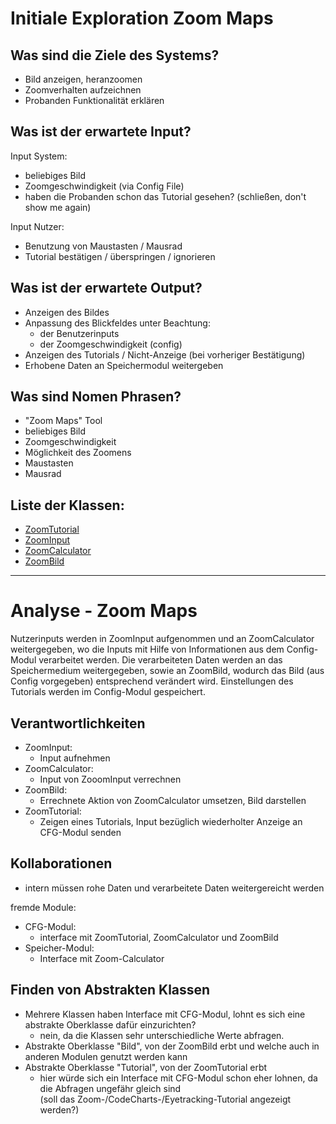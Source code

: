 # Initiale Exploration Zoom Maps

<!-- Hier alles aufschreiben, was interessant erscheint! -->

## Was sind die Ziele des Systems?
<!-- Snow Cards können bei diesem Schritt helfen! -->
- Bild anzeigen, heranzoomen
- Zoomverhalten aufzeichnen
- Probanden Funktionalität erklären

## Was ist der erwartete Input?
Input System:
- beliebiges Bild
- Zoomgeschwindigkeit (via Config File)
- haben die Probanden schon das Tutorial gesehen? (schließen, don't show me again)

Input Nutzer:
- Benutzung von Maustasten / Mausrad
- Tutorial bestätigen / überspringen / ignorieren

## Was ist der erwartete Output?
- Anzeigen des Bildes
- Anpassung des Blickfeldes unter Beachtung:
    - der Benutzerinputs
    - der Zoomgeschwindigkeit (config)
- Anzeigen des Tutorials / Nicht-Anzeige (bei vorheriger Bestätigung)
- Erhobene Daten an Speichermodul weitergeben

## Was sind Nomen Phrasen?
<!-- Alle relevanten Sachen aufschreiben, später kann aussortiert werden! -->
- "Zoom Maps" Tool
- beliebiges Bild
- Zoomgeschwindigkeit
- Möglichkeit des Zoomens
- Maustasten
- Mausrad

## Liste der Klassen:
<!-- Erstmal alle aufschreiben, dann auswählen! (Kriterien siehe Vorgehensweise) -->
<!-- Warum sind die Klassen existent? Wenn das zu beantworten ist - u good! -->
<!-- ausgewählte Klassen mit Link, andere einklammern und CRC-Karte löschen -->
<!-- - [Klassenname](crc-{klassenname}.md) -->
<!-- - (nichtAusgewählteKlasse) -->

<!-- - Zoomer (Input mit Config File zu Zoomwert konvertieren + Location + weitergeben)
- input aufnehmen (raw)
- input verrechnen (config + aktuelle position) (gibt weiter an Bild und Speichermedium) -->
<!-- - Umwandlung Benutzerinput in Zoomwert (Input -> Zoom -> Bild verändert sich -> Info Speichermedium weitergeben) -->
- [ZoomTutorial](crc-ZoomTutorial.md)
- [ZoomInput](crc-ZoomInput.md)
- [ZoomCalculator](crc-ZoomCalculator.md)
- [ZoomBild](crc-ZoomBild.md)

---
# Analyse - Zoom Maps
<!-- Hier Notizen zum Denkprozess! -->
Nutzerinputs werden in ZoomInput aufgenommen und an ZoomCalculator weitergegeben, wo die Inputs mit Hilfe von Informationen aus dem Config-Modul verarbeitet werden. Die verarbeiteten Daten werden an das Speichermedium weitergegeben, sowie an ZoomBild, wodurch das Bild (aus Config vorgegeben) entsprechend verändert wird.
Einstellungen des Tutorials werden im Config-Modul gespeichert.

## Verantwortlichkeiten
<!-- Wissen, welches verwaltet und angeboten wird, Aktion die angeboten werden, öffentliche Leistung -->
<!-- "Walkthrough" -> Szenarien zur Anwendung des Systems -->
<!-- Nichts, was eine andere Klasse machen könnte -->
<!-- Die Sachen die die Klasse macht -> keiner anderen Klasse geben -->
<!-- zentrale Verantwortlichkeiten vs verteilt -->
- ZoomInput:
     - Input aufnehmen
- ZoomCalculator:
     - Input von ZooomInput verrechnen
- ZoomBild:
     - Errechnete Aktion von ZoomCalculator umsetzen, Bild darstellen
- ZoomTutorial:
     - Zeigen eines Tutorials, Input bezüglich wiederholter Anzeige an CFG-Modul senden


## Kollaborationen
<!-- Benutzeranfragen an Dienste, die benötigt werden um Veranwortlichkeiten zu erfüllen -->
<!-- enthüllen Kontroll- und Informationsflüsse, und somit Subsysteme -->
<!-- Können fehlende Verantwortlichkeiten offenbaren, bzw. fehlerhaft zugewiesene -->
- intern müssen rohe Daten und verarbeitete Daten weitergereicht werden

fremde Module:
- CFG-Modul:
     - interface mit ZoomTutorial, ZoomCalculator und ZoomBild
- Speicher-Modul:
     - Interface mit Zoom-Calculator

## Finden von Abstrakten Klassen
<!-- Konkrete Klassen: Instanziierung und Vererbung
     Abstrakte Klassen: Nur Vererbung! -->
<!-- Unterklassen sollten alle geerbten Verantwortlichkeiten unterstützen, eher noch mehr -->
<!-- Gemeinsame Verantwortlichkeiten sollten so weit hoch wie möglich geschoben werden -->
<!-- Abstrakte Klassen erben nie von Konkreten Klassen! -->
<!-- Klassen die keine neue Funktionalität hinzufügen sollten eliminiert werden! -->
<!-- Letzte Folien der Vorlesung sind hilfreich hierfür! -->
- Mehrere Klassen haben Interface mit CFG-Modul, lohnt es sich eine abstrakte Oberklasse dafür einzurichten?
     - nein, da die Klassen sehr unterschiedliche Werte abfragen.
- Abstrakte Oberklasse "Bild", von der ZoomBild erbt und welche auch in anderen Modulen genutzt werden kann
- Abstrakte Oberklasse "Tutorial", von der ZoomTutorial erbt
     - hier würde sich ein Interface mit CFG-Modul schon eher lohnen, da die Abfragen ungefähr gleich sind  
       (soll das Zoom-/CodeCharts-/Eyetracking-Tutorial angezeigt werden?)
